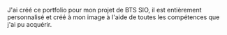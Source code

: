 J'ai créé ce portfolio pour mon projet de BTS SIO, il est entièrement personnalisé et créé à mon image à l'aide de toutes les compétences que j'ai pu acquérir.
